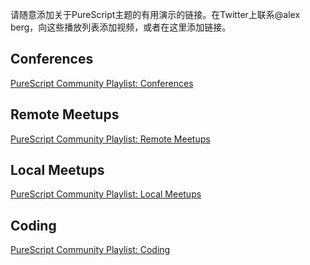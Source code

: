 请随意添加关于PureScript主题的有用演示的链接。在Twitter上联系@alex berg，向这些播放列表添加视频，或者在这里添加链接。

## Conferences

[PureScript Community Playlist: Conferences](https://www.youtube.com/playlist?list=PLQDWDZypikvEyz4Eu08BEM8feZPWlss06)

## Remote Meetups

[PureScript Community Playlist: Remote Meetups](https://www.youtube.com/playlist?list=PLQDWDZypikvGSNomRZNzBF2ARFLgW4TOV)

## Local Meetups

[PureScript Community Playlist: Local Meetups](https://www.youtube.com/playlist?list=PLQDWDZypikvFWBZfxgjz_PUUhL4q_UeWa)

## Coding

[PureScript Community Playlist: Coding](https://www.youtube.com/playlist?list=PLQDWDZypikvFOZD4tdGqbSfe3xVIL1zhK)
